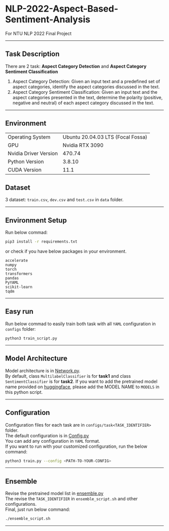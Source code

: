 # NLP-2022-Aspect-Based-Sentiment-Analysis
For NTU NLP 2022 Final Project

---

## Task Description
There are 2 task: **Aspect Category Detection** and **Aspect Category Sentiment Classification**  
1. Aspect Category Detection: Given an input text and a predefined set of aspect categories, identify the aspect categories discussed in the text.  
2. Aspect Category Sentiment Classification: Given an input text and the aspect
categories presented in the text, determine the polarity (positive, negative and neutral) of each aspect category discussed in the text.  

---

## Environment
<table>
<tr>
    <td>Operating System</td>
    <td>Ubuntu 20.04.03 LTS (Focal Fossa)</td>
</tr>
<tr>
    <td>GPU</td>
    <td>Nvidia RTX 3090</td>
</tr>
<tr>
    <td>Nvidia Driver Version</td>
    <td>470.74</td>
</tr>
<tr>
    <td>Python Version</td>
    <td>3.8.10</td>
</tr>
<tr>
    <td>CUDA Version</td>
    <td>11.1</td>
</tr>
</table>

## Dataset
3 dataset: `train.csv`, `dev.csv` and `test.csv` in `data` folder.

---

## Environment Setup
Run below commad:
```bash
pip3 install -r requirements.txt
```
or check if you have below packages in your environment.
```
accelerate
numpy
torch
transformers
pandas
PyYAML
scikit-learn
tqdm
```

---

## Easy run
Run below commad to easily train both task with all `YAML` configuration in `configs` folder:
```
python3 train_script.py
```

---

## Model Architecture
Model architecture is in [Network.py](https://github.com/ncku-yee/NLP-2022-Aspect-Based-Sentiment-Analysis/blob/master/Network.py).  
By default, class `MultilabelClassifier` is for **task1** and class `SentimentClassifier` is for **task2**.
If you want to add the pretrained model name provided on [huggingface](https://huggingface.co/models), please add the MODEL NAME to `MODELS` in this python script.

---

## Configuration
Configuration files for each task are in `configs/task<TASK_IDENTIFIER>` folder.  
The default configuration is in [Config.py](https://github.com/ncku-yee/NLP-2022-Aspect-Based-Sentiment-Analysis/blob/master/Config.py)  
You can add any configuration in `YAML` format.  
If you want to run with your customized configuration, run the below command:  
```bash
python3 train.py --config <PATH-TO-YOUR-CONFIG>
```

---

## Ensemble
Revise the pretrained model list in [ensemble.py](https://github.com/ncku-yee/NLP-2022-Aspect-Based-Sentiment-Analysis/blob/master/ensemble.py)  
The revise the `TASK_IDENTIFIER` in `ensemble_script.sh` and other configurations.  
Final, just run below command:  
```bash
./ensemble_script.sh
```
---